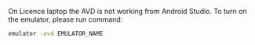 On Licence laptop the AVD is not working from Android Studio. To turn on the emulator, please run command:
```sh
emulator -avd EMULATOR_NAME
```
